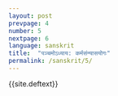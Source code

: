 ```yaml
---
layout: post
prevpage: 4
number: 5
nextpage: 6
language: sanskrit
title:  "पञ्चमोऽध्याय​: कर्मसंन्यासयोगः"
permalink: /sanskrit/5/
---
```


{{site.deftext}}